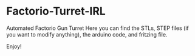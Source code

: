 # Factorio-Turret-IRL
Automated Factorio Gun Turret
Here you can find the STLs, STEP files (if you want to modify anything), the arduino code, and fritzing file.

Enjoy!
